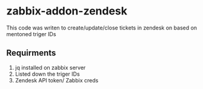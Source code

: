 # zabbix-addon-zendesk
This code was writen to create/update/close tickets in zendesk on based on mentoned triger IDs

## Requirments 
1. jq installed on zabbix server
2. Listed down the triger IDs
3. Zendesk API token/ Zabbix creds
